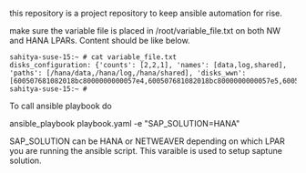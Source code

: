 this repository is a project repository to keep ansible automation for rise.

make sure the variable file is placed in /root/variable_file.txt on both NW and HANA LPARs. Content should be like below.
```
sahitya-suse-15:~ # cat variable_file.txt
disks_configuration: {'counts': [2,2,1], 'names': [data,log,shared], 'paths': [/hana/data,/hana/log,/hana/shared], 'disks_wwn': [600507681082018bc8000000000057e4,600507681082018bc8000000000057e5,600507681082018bc8000000000057e6,600507681082018bc8000000000057e7,600507681082018bc8000000000057e8]}
sahitya-suse-15:~ #
```
To call ansible playbook do

ansible_playbook playbook.yaml -e "SAP_SOLUTION=HANA" 

SAP_SOLUTION can be HANA or NETWEAVER depending on which LPAR you are running the ansible script. This varaible is used to setup saptune solution.
